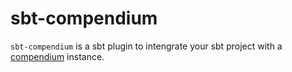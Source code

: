 # sbt-compendium

`sbt-compendium` is a sbt plugin to intengrate your sbt project with a
[compendium](github.com/higherkindness/compendium) instance.

